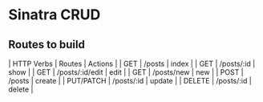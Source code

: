 # Sinatra CRUD

## Routes to build
| HTTP Verbs |  Routes         | Actions |
| GET        | /posts          | index   |
| GET        | /posts/:id      | show    |
| GET        | /posts/:id/edit | edit    |
| GET        | /posts/new      | new     |
| POST       | /posts          | create  |
| PUT/PATCH  | /posts/:id      | update  |
| DELETE     | /posts/:id      | delete  |